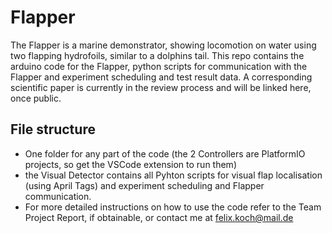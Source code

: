# Flapper

The Flapper is a marine demonstrator, showing locomotion on water using two flapping hydrofoils, similar to a dolphins tail. This repo contains the arduino code for the Flapper, python scripts for communication with the Flapper and experiment scheduling and test result data. A corresponding scientific paper is currently in the review process and will be linked here, once public.

## File structure

- One folder for any part of the code (the 2 Controllers are PlatformIO projects, so get the VSCode extension to run them)
- the Visual Detector contains all Pyhton scripts for visual flap localisation (using April Tags) and experiment scheduling and Flapper communication.
- For more detailed instructions on how to use the code refer to the Team Project Report, if obtainable, or contact me at felix.koch@mail.de
